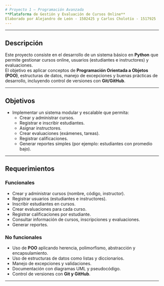 ```yaml
---
# Proyecto 1 – Programación Avanzada 
**Plataforma de Gestión y Evaluación de Cursos Online**  
Elaborado por Alejandro de León - 1502425 y Carlos Cholotío - 1517925
---
```


---

## Descripción
Este proyecto consiste en el desarrollo de un sistema básico en **Python** que permite gestionar cursos online, usuarios (estudiantes e instructores) y evaluaciones.  
El objetivo es aplicar conceptos de **Programación Orientada a Objetos (POO)**, estructuras de datos, manejo de excepciones y buenas prácticas de desarrollo, incluyendo control de versiones con **Git/GitHub**.  

---

##  Objetivos
- Implementar un sistema modular y escalable que permita:  
  - Crear y administrar cursos.  
  - Registrar e inscribir estudiantes.  
  - Asignar instructores.  
  - Crear evaluaciones (exámenes, tareas).  
  - Registrar calificaciones.  
  - Generar reportes simples (por ejemplo: estudiantes con promedio bajo).  

---

## Requerimientos

### Funcionales
- Crear y administrar cursos (nombre, código, instructor).  
- Registrar usuarios (estudiantes e instructores).  
- Inscribir estudiantes en cursos.  
- Crear evaluaciones para cada curso.  
- Registrar calificaciones por estudiante.  
- Consultar información de cursos, inscripciones y evaluaciones.  
- Generar reportes.  

### No funcionales
- Uso de **POO** aplicando herencia, polimorfismo, abstracción y encapsulamiento.  
- Uso de estructuras de datos como listas y diccionarios.  
- Manejo de excepciones y validaciones.  
- Documentación con diagramas UML y pseudocódigo.  
- Control de versiones con **Git y GitHub**.  

---
